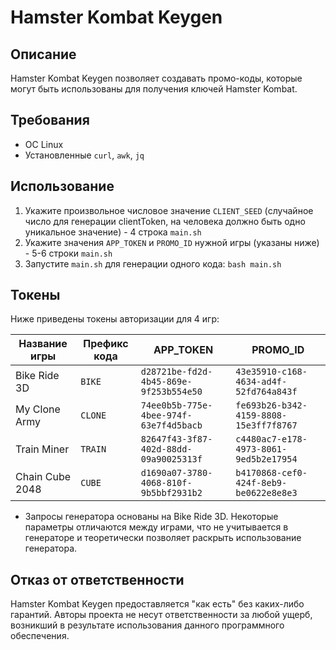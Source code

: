 # Hamster Kombat Keygen

## Описание

Hamster Kombat Keygen позволяет создавать промо-коды, которые могут быть использованы для получения ключей Hamster Kombat.

## Требования

- ОС Linux
- Установленные `curl`, `awk`, `jq`

## Использование

1. Укажите произвольное числовое значение `CLIENT_SEED` (случайное число для генерации clientToken, на человека должно быть одно уникальное значение) - 4 строка `main.sh`
2. Укажите значения `APP_TOKEN` и `PROMO_ID` нужной игры (указаны ниже) - 5-6 строки `main.sh`
3. Запустите `main.sh` для генерации одного кода: `bash main.sh`

## Токены

Ниже приведены токены авторизации для 4 игр:

| Название игры       | Префикс кода                | APP_TOKEN                              | PROMO_ID                               |
|---------------------|-----------------------------|----------------------------------------|----------------------------------------|
| Bike Ride 3D        | `BIKE`                      | `d28721be-fd2d-4b45-869e-9f253b554e50` | `43e35910-c168-4634-ad4f-52fd764a843f` |
| My Clone Army       | `CLONE`                     | `74ee0b5b-775e-4bee-974f-63e7f4d5bacb` | `fe693b26-b342-4159-8808-15e3ff7f8767` |
| Train Miner         | `TRAIN`                     | `82647f43-3f87-402d-88dd-09a90025313f` | `c4480ac7-e178-4973-8061-9ed5b2e17954` |
| Chain Cube 2048     | `CUBE`                      | `d1690a07-3780-4068-810f-9b5bbf2931b2` | `b4170868-cef0-424f-8eb9-be0622e8e8e3` |

* Запросы генератора основаны на Bike Ride 3D. Некоторые параметры отличаются между играми, что не учитывается в генераторе и теоретически позволяет раскрыть использование генератора.

## Отказ от ответственности

Hamster Kombat Keygen предоставляется "как есть" без каких-либо гарантий. Авторы проекта не несут ответственности за любой ущерб, возникший в результате использования данного программного обеспечения.
